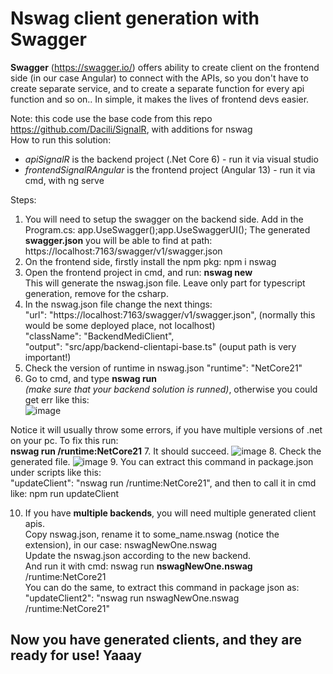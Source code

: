 # Nswag client generation with Swagger

**Swagger** (https://swagger.io/) offers ability to create client on the frontend side (in our case Angular) to connect with the APIs, so you don't have to create separate service, and to create a separate function for every api function and so on.. In simple, it makes the lives of frontend devs easier. 

Note: this code use the base code from this repo https://github.com/Dacili/SignalR, with additions for nswag  
How to run this solution:
- *apiSignalR* is the backend project (.Net Core 6) - run it via visual studio
- *frontendSignalRAngular* is the frontend project (Angular 13) - run it via cmd, with ng serve

Steps:
1. You will need to setup the swagger on the backend side. Add in the Program.cs: app.UseSwagger();app.UseSwaggerUI();
The generated **swagger.json** you will be able to find at path: https://localhost:7163/swagger/v1/swagger.json
2. On the frontend side, firstly install the npm pkg: npm i nswag
3. Open the frontend project in cmd, and run: **nswag new**   
This will generate the nswag.json file. Leave only part for typescript generation, remove for the csharp.
4. In the nswag.json file change the next things:  
"url": "https://localhost:7163/swagger/v1/swagger.json", (normally this would be some deployed place, not localhost)  
"className": "BackendMediClient",   
"output": "src/app/backend-clientapi-base.ts" (ouput path is very important!)
5. Check the version of runtime in nswag.json   "runtime": "NetCore21"
6. Go to cmd, and type **nswag run**    
 *(make sure that your backend solution is runned)*, otherwise you could get err like this:  
![image](https://user-images.githubusercontent.com/37112852/205689758-4f3814fa-4b8c-4356-a54a-f40b77e8d26e.png)

Notice it will usually throw some errors, if you have multiple versions of .net on your pc. To fix this run:  
**nswag run /runtime:NetCore21**
7. It should succeed. ![image](https://user-images.githubusercontent.com/37112852/205678381-a12e1115-6c6e-472a-98b6-0d6ab3474517.png)
8. Check the generated file. ![image](https://user-images.githubusercontent.com/37112852/205679054-efa7d371-1d58-4b29-89e1-ef6cbd74d358.png)
9. You can extract this command in package.json under scripts like this:  
"updateClient": "nswag run /runtime:NetCore21",   and then to call it in cmd like: npm run updateClient  
  
10. If you have **multiple backends**, you will need multiple generated client apis.  
Copy nswag.json, rename it to some_name.nswag (notice the extension), in our case:  nswagNewOne.nswag  
Update the nswag.json according to the new backend.  
And run it with cmd:  nswag run **nswagNewOne.nswag** /runtime:NetCore21  
You can do the same, to extract this command in package json as:  "updateClient2": "nswag run nswagNewOne.nswag /runtime:NetCore21"

  
## Now you have generated clients, and they are ready for use! Yaaay




